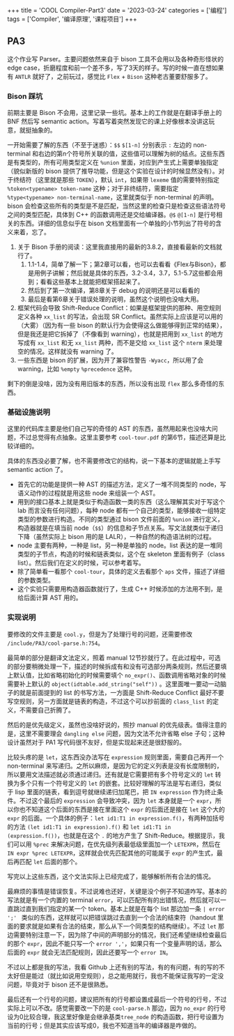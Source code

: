 +++
title = 'COOL Compiler-Part3'
date = '2023-03-24'
categories = ['编程']
tags = ['Compiler', '编译原理', '课程项目']
+++

## PA3

这个作业写 Parser。主要问题依然来自于 bison 工具不会用以及各种奇形怪状的 edge case，折磨程度和前一个差不多，写了3天的样子。写的时候一直在想如果有 `ANTLR` 就好了，之前玩过，感觉比 `Flex` + `Bison` 这种老古董要舒服多了。

### Bison 踩坑

前期主要是 Bison 不会用，这里记录一些坑。基本上的工作就是在翻译手册上的 BNF 然后写 semantic action。写着写着突然发现它的课上好像根本没讲这玩意，就挺抽象的。

一开始需要了解的东西（不至于迷惑）：`$$` `$[1-n]` 分别表示 `:` 左边的 non-terminal 和右边的第n个符号所关联的值，这些值可以理解为树的结点。这些东西是有类型的，所有可用类型定义在 `%union` 里面，对应到产生式上需要单独指定（貌似新版的 bison 提供了推导功能，但是这个实验在设计的时候显然没有）。对于终结符（这里就是那些 `TOKEN`），默认 `int`，如果带 `lexeme` 值的需要特别指定 `%token<typename> token-name` 这种；对于非终结符，需要指定 `%type<typename> non-terminal-name`，这里就类似于 non-terminal 的声明。bison 会检查这些所有的类型是不是匹配，当然这里的检查只是检查这些语法符号之间的类型匹配，具体到 C++ 的函数调用还是交给编译器。`@$` `@[1-n]` 是行号相关的东西。详细的信息似乎在 bison 文档里面有一个单独的小节列出了符号的含义来着，忘了。

1. 关于 Bison 手册的阅读：这里我直接用的最新的3.8.2，直接看最新的文档就行了。
   1. 1.1-1.4，简单了解一下；第2章可以看，也可以去看看《Flex与Bison》，都是用例子讲解；然后就是具体的东西，3.2-3.4，3.7，5.1-5.7这些都会用到；看看这些基本上就能把框架搭起来了。
   2. 然后到了第一次编译，第8章关于 debug 的说明还是可以看看的
   3. 最后是看第6章关于错误处理的说明，虽然这个说明也没啥大用。
2. 框架代码会导致 Shift-Reduce Conflict：如果是框架提供的那种、用空规则定义各种 `xx_list` 的写法，会出现 SR Conflict。虽然实际上应该是可以用的（大雾）（因为有一些 bison 的默认行为会使得这么做能够得到正常的结果），但是我还是把它拆掉了（不像看到 warning），也就是把用到 `xx_list` 的地方写成有 `xx_list` 和无 `xx_list` 两种，而不是交给 `xx_list` 这个 `nterm` 来处理空的情况。这样就没有 warning 了。
3. 一些东西是 bison 的扩展，因为开了兼容性警告 `-Wyacc`，所以用了会 warning，比如 `%empty` `%precedence` 这种。

剩下的倒是没啥，因为没有用旧版本的东西，所以没有出现 `flex` 那么多奇怪的东西。

### 基础设施说明

这里的代码库主要是他们自己写的奇怪的 AST 的东西，虽然用起来也没啥大问题，不过总觉得有点抽象。这里主要参考 `cool-tour.pdf` 的第6节，描述还算是比较详细的。

具体的东西没必要了解，也不需要修改它的结构，说一下基本的逻辑就能上手写 semantic action 了。
- 首先它的功能是提供一种 AST 的描述方法，定义了一堆不同类型的 node，写语义动作的过程就是用这些 node 来组装一个 AST。
- 用到的接口基本上就是类似于构造函数一类的东西（这么理解其实对于写这个 lab 而言没有任何问题），每种 node 都有一个自己的类型，能够接收一组特定类型的参数进行构造。不同的类型通过 bison 文件前面的 `%union` 进行定义，构造器就是在填当前 node（`$$`）的信息和子节点关系。写文法就类似于递归下降（虽然实际上 bison 用的是 LALR），一种自然的构造语法树的过程。
- node 主要有两种，一种是 list，另一种是单独的 node。list 表达的是一堆同类型的子节点，构造的时候和链表类似，这个在 skeleton 里面有例子（class list）。然后我们在定义的时候，可以参考着写。
- 除了简单看一看那个 `cool-tour`，具体的定义去看那个 `aps` 文件，描述了详细的参数类型。
- 这个实验只需要用构造器函数就行了，生成 C++ 时候添加的方法用不到，是给后面计算 AST 用的。


### 实现说明

要修改的文件主要是 `cool.y`，但是为了处理行号的问题，还需要修改 `/include/PA3/cool-parse.h:754`。

最简单的部分是翻译文法定义，照着 manual 12节抄就行了。在此过程中，可选的部分要稍微处理一下，描述的时候拆成有和没有可选部分两条规则，然后还要填上默认值，比如省略初始化的时候需要填个 `no_expr()`、函数调用省略对象的时候需要补上默认的 `object(idtable.add_string("self"))` 。这里面唯一要动一动脑子的就是前面提到的 list 的书写方法，一方面是 Shift-Reduce Conflict 最好不要写空规则，另一方面就是链表的构造，不过这个可以抄前面的 `class_list` 的定义，不需要自己折腾了。

然后的是优先级定义，虽然也没啥好说的，照抄 manual 的优先级表。值得注意的是，这里不需要理会 `dangling else` 问题，因为文法不允许省略 else 子句；这种设计虽然对于 PA1 写代码很不友好，但是实现起来还是很舒服的。

比较头疼的是 `let`，这东西没办法写在 `expression` 规则里面，需要自己再开一个 non-terminal 来写递归。之所以麻烦，是因为它的定义列表是没有长度限制的，所以要用文法描述就必须通过递归。还有就是它需要把有多个符号定义的 `let` 转换为多个只有一个符号定义的 `let` 的嵌套。比较好理解的写法是写右递归，类似于 lisp 里面的链表，看到逗号就继续递归加尾巴，把 `IN expression` 作为终止条件。不过这个最后的 `expression` 会导致冲突，因为 `let` 本身就是一个 `expr`，所以你也不知道这个后面的东西是接在里面这个 `expr` 的后面还是接在 `let` 这个大的 `expr` 的后面。一个具体的例子：`let id1:T1 in expression.f()`，有两种加括号的方法 `(let id1:T1 in expression).f()`  和 `let id1:T1 in (expression.f())`，也就是在这个 `.` 的地方产生了 Shift-Reduce。根据提示，我们可以用 `%prec` 来解决问题，在优先级列表最低级里面加一个 `LETEXPR`，然后在 `IN expr %prec LETEXPR`，这样就会优先匹配其他的可能属于 `expr` 的产生式，最后再匹配 `let` 后面的那个。

写完以上这些东西，这个文法实际上已经完成了，能够解析所有合法的情况。

最麻烦的事情是错误恢复。不过说难也还好，关键是没个例子不知道咋写。基本的写法就是有一个内置的 terminal `error`，可以匹配所有的出错情况，然后就可以一直跳过直到我们指定的某一个 token。基本上就是在每个 list 那边加一条 `| error ';' ` 类似的东西，这样就可以把错误跳过去直到一个合法的结束符（handout 里面的要求就是如果有合法的结束，那么从下一个同类型的结构继续）。不过 `let` 那边需要特别注意一下，因为除了中间的声明部分的情况，我们还希望继续检查最后的那个 `expr`，因此不能只写一个 `error ','`，如果只有一个变量声明的话，那么后面的 `expr` 就会无法匹配规则，因此还要写一个 `error IN`。

不过以上都是我的写法，我看 Github 上还有别的写法，有的有问题，有的写的不太好但是能过（就比如说用空规则），总之能用就行，我也不能保证我写的一定没问题，毕竟对于 bison 还不是很熟悉。

最后还有一个行号的问题，建议把所有的行号都设置成最后一个符号的行号，不过实际上可以不改。感觉需要改一下的是 `cool-parse.h` 那边，因为 `no_expr` 的行号设为0比较合理，我这里好像是会继承基类`tree_node` 的构造函数，把行号设置为当前的行号；但是其实应该写成0，我也不知道当年的编译器是咋做的。